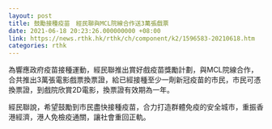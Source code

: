 ```yaml
---
layout: post
title: 鼓勵接種疫苗　經民聯與MCL院線合作送3萬張戲票
date: 2021-06-18 20:23:26.000000000 +08:00
link: https://news.rthk.hk/rthk/ch/component/k2/1596583-20210618.htm
categories: rthk
---
```


為響應政府疫苗接種運動，經民聯推出賞好戲疫苗獎勵計劃，與MCL院線合作，合共推出3萬張電影戲票換票證，給已經接種至少一劑新冠疫苗的市民，市民可憑換票證，到戲院欣賞2D電影，換票證有效期為一年。

經民聯說，希望鼓勵到市民盡快接種疫苗，合力打造群體免疫的安全城市，重振香港經濟，港人免檢疫通關，讓社會重回正軌。
